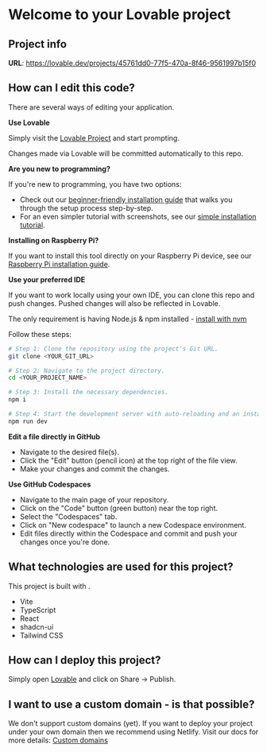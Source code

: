 
# Welcome to your Lovable project

## Project info

**URL**: https://lovable.dev/projects/45761dd0-77f5-470a-8f46-9561997b15f0

## How can I edit this code?

There are several ways of editing your application.

**Use Lovable**

Simply visit the [Lovable Project](https://lovable.dev/projects/45761dd0-77f5-470a-8f46-9561997b15f0) and start prompting.

Changes made via Lovable will be committed automatically to this repo.

**Are you new to programming?**

If you're new to programming, you have two options:
- Check out our [beginner-friendly installation guide](INSTALL.md) that walks you through the setup process step-by-step.
- For an even simpler tutorial with screenshots, see our [simple installation tutorial](INSTALL-TUTORIAL.md).

**Installing on Raspberry Pi?**

If you want to install this tool directly on your Raspberry Pi device, see our [Raspberry Pi installation guide](RASPBERRY-PI-INSTALL.md).

**Use your preferred IDE**

If you want to work locally using your own IDE, you can clone this repo and push changes. Pushed changes will also be reflected in Lovable.

The only requirement is having Node.js & npm installed - [install with nvm](https://github.com/nvm-sh/nvm#installing-and-updating)

Follow these steps:

```sh
# Step 1: Clone the repository using the project's Git URL.
git clone <YOUR_GIT_URL>

# Step 2: Navigate to the project directory.
cd <YOUR_PROJECT_NAME>

# Step 3: Install the necessary dependencies.
npm i

# Step 4: Start the development server with auto-reloading and an instant preview.
npm run dev
```

**Edit a file directly in GitHub**

- Navigate to the desired file(s).
- Click the "Edit" button (pencil icon) at the top right of the file view.
- Make your changes and commit the changes.

**Use GitHub Codespaces**

- Navigate to the main page of your repository.
- Click on the "Code" button (green button) near the top right.
- Select the "Codespaces" tab.
- Click on "New codespace" to launch a new Codespace environment.
- Edit files directly within the Codespace and commit and push your changes once you're done.

## What technologies are used for this project?

This project is built with .

- Vite
- TypeScript
- React
- shadcn-ui
- Tailwind CSS

## How can I deploy this project?

Simply open [Lovable](https://lovable.dev/projects/45761dd0-77f5-470a-8f46-9561997b15f0) and click on Share -> Publish.

## I want to use a custom domain - is that possible?

We don't support custom domains (yet). If you want to deploy your project under your own domain then we recommend using Netlify. Visit our docs for more details: [Custom domains](https://docs.lovable.dev/tips-tricks/custom-domain/)

